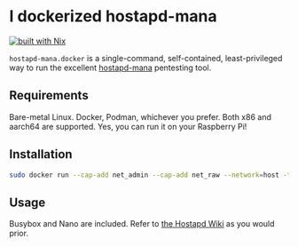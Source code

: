 # I dockerized hostapd-mana
[![built with Nix](https://builtwithnix.org/badge.svg)](https://builtwithnix.org)

`hostapd-mana.docker` is a
single-command,
self-contained,
least-privileged way 
to run the excellent [hostapd-mana](https://github.com/sensepost/hostapd-mana)
pentesting tool.

## Requirements
Bare-metal Linux.
Docker, Podman, whichever you prefer.
Both x86 and aarch64 are supported.
Yes, you can run it on your Raspberry Pi!

## Installation
```sh
sudo docker run --cap-add net_admin --cap-add net_raw --network=host -ti ghcr.io/bbjubjub2494/hostapd-mana.docker
```

## Usage
Busybox and Nano
are included.
Refer to [the Hostapd Wiki](https://github.com/sensepost/hostapd-mana/wiki)
as you would prior.
